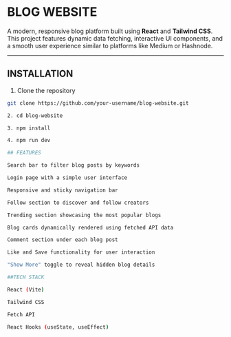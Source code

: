 # BLOG WEBSITE

A modern, responsive blog platform built using **React** and **Tailwind CSS**. This project features dynamic data fetching, interactive UI components, and a smooth user experience similar to platforms like Medium or Hashnode.

---

## INSTALLATION

1. Clone the repository

```bash
git clone https://github.com/your-username/blog-website.git

2. cd blog-website

3. npm install

4. npm run dev

## FEATURES

Search bar to filter blog posts by keywords

Login page with a simple user interface

Responsive and sticky navigation bar

Follow section to discover and follow creators

Trending section showcasing the most popular blogs

Blog cards dynamically rendered using fetched API data

Comment section under each blog post

Like and Save functionality for user interaction

"Show More" toggle to reveal hidden blog details

##TECH STACK

React (Vite)

Tailwind CSS

Fetch API

React Hooks (useState, useEffect)
